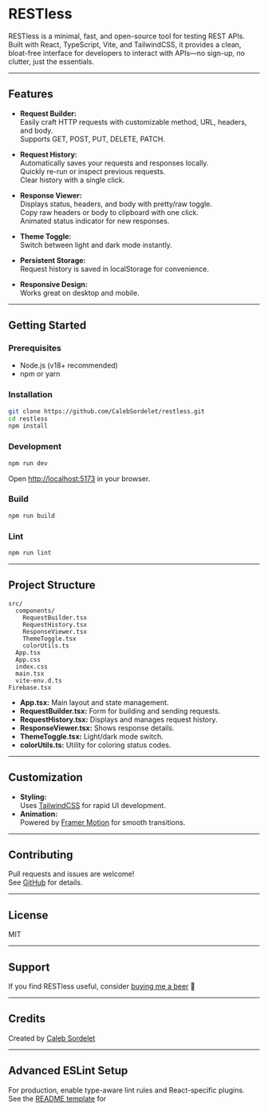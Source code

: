 # RESTless

RESTless is a minimal, fast, and open-source tool for testing REST APIs. Built with React, TypeScript, Vite, and TailwindCSS, it provides a clean, bloat-free interface for developers to interact with APIs—no sign-up, no clutter, just the essentials.

---

## Features

- **Request Builder:**  
  Easily craft HTTP requests with customizable method, URL, headers, and body.  
  Supports GET, POST, PUT, DELETE, PATCH.

- **Request History:**  
  Automatically saves your requests and responses locally.  
  Quickly re-run or inspect previous requests.  
  Clear history with a single click.

- **Response Viewer:**  
  Displays status, headers, and body with pretty/raw toggle.  
  Copy raw headers or body to clipboard with one click.  
  Animated status indicator for new responses.

- **Theme Toggle:**  
  Switch between light and dark mode instantly.

- **Persistent Storage:**  
  Request history is saved in localStorage for convenience.

- **Responsive Design:**  
  Works great on desktop and mobile.

---

## Getting Started

### Prerequisites

- Node.js (v18+ recommended)
- npm or yarn

### Installation

```sh
git clone https://github.com/CalebSordelet/restless.git
cd restless
npm install
```

### Development

```sh
npm run dev
```

Open [http://localhost:5173](http://localhost:5173) in your browser.

### Build

```sh
npm run build
```

### Lint

```sh
npm run lint
```

---

## Project Structure

```
src/
  components/
    RequestBuilder.tsx
    RequestHistory.tsx
    ResponseViewer.tsx
    ThemeToggle.tsx
    colorUtils.ts
  App.tsx
  App.css
  index.css
  main.tsx
  vite-env.d.ts
Firebase.tsx
```

- **App.tsx:** Main layout and state management.
- **RequestBuilder.tsx:** Form for building and sending requests.
- **RequestHistory.tsx:** Displays and manages request history.
- **ResponseViewer.tsx:** Shows response details.
- **ThemeToggle.tsx:** Light/dark mode switch.
- **colorUtils.ts:** Utility for coloring status codes.

---

## Customization

- **Styling:**  
  Uses [TailwindCSS](https://tailwindcss.com/) for rapid UI development.
- **Animation:**  
  Powered by [Framer Motion](https://www.framer.com/motion/) for smooth transitions.

---

## Contributing

Pull requests and issues are welcome!  
See [GitHub](https://github.com/CalebSordelet/restless) for details.

---

## License

MIT

---

## Support

If you find RESTless useful, consider [buying me a beer](https://coff.ee/calebsordelet) 🍺

---

## Credits

Created by [Caleb Sordelet](https://github.com/CalebSordelet)

---

## Advanced ESLint Setup

For production, enable type-aware lint rules and React-specific plugins.  
See the [README template](https://github.com/vitejs/vite-plugin-react) for
